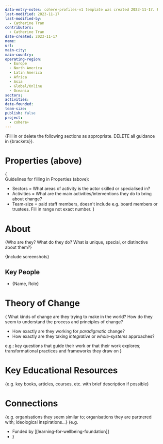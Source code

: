 ```yaml
---
data-entry-notes: cohere-profiles-v1 template was created 2023-11-17. Please do not edit the structure of this template. For future iterations of template, please create a new template (e.g. cohere-profiles-v2)
last-modified: 2023-11-17
last-modified-by:
  - Catherine Tran
contributors:
  - Catherine Tran
date-created: 2023-11-17
name: 
url: 
main-city: 
main-country: 
operating-region:
  - Europe
  - North America
  - Latin America
  - Africa
  - Asia
  - Global/Online
  - Oceania
sectors: 
activities: 
date-founded: 
team-size: 
publish: false
project:
  - cohere+
---
```

{Fill in or delete the following sections as appropriate. DELETE all guidance in {brackets}}.

# Properties (above)
{  
Guidelines for filling in Properties (above):
- Sectors = What areas of activity is the actor skilled or specialised in?
- Activities = What are the main activities/interventions they do to bring about change?
- Team-size = paid staff members, doesn't include e.g. board members or trustees. Fill in range not exact number.
}

# About

{Who are they? What do they do? What is unique, special, or distinctive about them?}

{Include screenshots}

## Key People

- {Name, Role}

# Theory of Change

{ What kinds of change are they trying to make in the world? How do they seem to understand the process and principles of change?

- How exactly are they working for *paradigmatic* change?
- How exactly are they taking *integrative* or *whole-systems* approaches?

e.g.: key questions that guide their work or that their work explores; transformational practices and frameworks they draw on }

# Key Educational Resources

{e.g. key books, articles, courses, etc. with brief description if possible}

# Connections

{e.g. organisations they seem similar to; organisations they are partnered with; ideological inspirations...}
{e.g. 
- Funded by [[learning-for-wellbeing-foundation]]
- }


